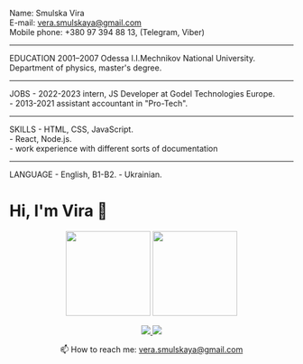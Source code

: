 Name: Smulska Vira  
E-mail: vera.smulskaya@gmail.com    
Mobile phone: +380 97 394 88 13, (Telegram, Viber)  
_________________________________________________________________________

EDUCATION      2001–2007 Odessa I.I.Mechnikov National University.
              Department of physics, master's degree.
_________________________________________________________________________
                           
JOBS           - 2022-2023 intern, JS Developer at Godel Technologies
                  Europe.           
               - 2013-2021 assistant accountant in "Pro-Tech".                    
___________________________________________________________________

SKILLS        - HTML, CSS, JavaScript.   
              - React, Node.js.  
              - work experience with different sorts of documentation                          
___________________________________________________________________

LANGUAGE     - English, В1-В2.
             - Ukrainian.
 # Hi, I'm Vira 👋

<p align='center'>
   <a href="https://github-readme-stats.vercel.app/api?username=Vera-Smulskaya&show_icons=true&count_private=true"><img
           height=150
           src="https://github-readme-stats.vercel.app/api?username=Vera-Smulskaya&show_icons=true&count_private=true"/></a>
   <a href="https://github.com/romankh3/github-readme-stats"><img height=150
                                                                  src="https://github-readme-stats.vercel.app/api/top-langs/?username=Vera-Smulskaya&layout=compact"/></a>
</p>

<p align='center'>
   <a href="https://www.linkedin.com/in/vira-smulska">
       <img src="https://img.shields.io/badge/linkedin-%230077B5.svg?&style=for-the-badge&logo=linkedin&logoColor=white"/>
   </a>
   <a href="/">
       <img src="https://img.shields.io/badge/Telegram-2CA5E0?style=for-the-badge&logo=telegram&logoColor=white"/>
   </a>
<p align='center'>
   📫 How to reach me: <a href='vera.smulskaya@gmail.com'>vera.smulskaya@gmail.com</a>
</p>
